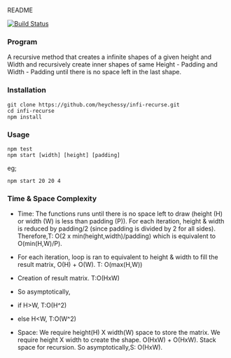 README

[![Build Status](https://travis-ci.com/heychessy/infi-recurse.svg?branch=master)](https://travis-ci.com/heychessy/infi-recurse)

### Program

A recursive method that creates a infinite shapes of a given height and Width and recursively create inner shapes of same Height - Padding and Width - Padding until there is no space left in the last shape.

### Installation

```
git clone https://github.com/heychessy/infi-recurse.git
cd infi-recurse
npm install
```

### Usage

```
npm test
npm start [width] [height] [padding]
```

eg;

```
npm start 20 20 4
```

### Time & Space Complexity

- Time: The functions runs until there is no space left to draw (height (H) or width (W) is less than padding (P)). For each iteration, height & width is reduced by padding/2 (since padding is divided by 2 for all sides). Therefore,T: O(2 x min(height,width)/padding) which is equivalent to O(min(H,W)/P).
- For each iteration, loop is ran to equivalent to height & width to fill the result matrix, O(H) + O(W). T: O(max(H,W))
- Creation of result matrix. T:O(HxW)
- So asymptotically,
- if H>W, T:O(H^2)
- else H<W, T:O(W^2)

- Space: We require height(H) X width(W) space to store the matrix. We require height X width to create the shape. O(HxW) + O(HxW). Stack space for recursion. So asymptotically,S: O(HxW).
